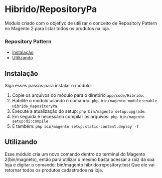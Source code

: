 # Hibrido/RepositoryPa
Módulo criado com o objetivo de utilizar o conceito de Repository Pattern no Magento 2 para listar todos os produtos na loja. 

<h3>Repository Pattern</h3>

- [Instalação](#instalação)
- [Utilizando](#utilizando)

## Instalação

Siga esses passos para instalar o módulo:

1. Copie os arquivos do módulo para o diretório `app/code/Hibrido`.
2. Habilite o módulo usando o comando: `php bin/magento module:enable Hibrido_RepositoryPa`.
3. Execute a atualização do setup: `php bin/magento setup:upgrade`.
4. Em seguida é necessário compilar os arquivos: `php bin/magento setup:di:compile`
5. E também: `php bin/magento setup:static-content:deploy -f`

## Utilizando
Esse módulo cria um novo comando dentro do terminal do Magento 2(bin/magneto), então para utilizar o mesmo basta acessar a raiz da sua loja e digitar o comando:
bin/magento hibrido:repository:test
Que ele vai retornar todos os produtos cadastrados na loja.

